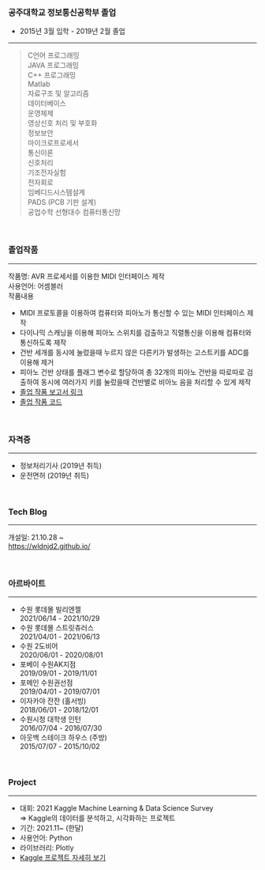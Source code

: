 ### **공주대학교 정보통신공학부 졸업**
- 2015년 3월 입학 - 2019년 2월 졸업
---
> C언어 프로그래밍 <br> 
> JAVA 프로그래밍 <br> 
> C++ 프로그래밍  <br> 
> Matlab  <br> 
> 자료구조 및 알고리즘 <br> 
> 데이터베이스  <br> 
> 운영체제 <br> 
> 영상신호 처리 및 부호화 <br> 
> 정보보안 <br> 
> 마이크로프로세서 <br> 
> 통신이론 <br> 
> 신호처리 <br> 
> 기조전자실험 <br> 
> 전자회로 <br> 
> 임베디드시스템설계 <br> 
> PADS (PCB 기판 설계) <br> 
> 공업수학
> 선형대수
> 컴퓨터통신망
 
<br> 

### **졸업작품**
---
작품명: AVR 프로세서를 이용한 MIDI 인터페이스 제작 <br> 
사용언어: 어셈블러 <br> 
작품내용 <br> 
- MIDI 프로토콜을 이용하여 컴퓨터와 피아노가 통신할 수 있는 MIDI 인터페이스 제작
- 다이나믹 스캐닝을 이용해 피아노 스위치를 검출하고 직렬통신을 이용해 컴퓨터와 통신하도록 제작
- 건반 세개를 동시에 눌렀을때 누르지 않은 다른키가 발생하는 고스트키를 ADC를 이용해 제거
- 피아노 건반 상태를 플래그 변수로 할당하여 총 32개의 피아노 건반을 따로따로 검출하여 동시에 여러가지 키를
눌렀을때 건반별로 비아노 음을 처리할 수 있게 제작 <br> 
- [졸업 작품 보고서 링크](https://github.com/wldnjd2/Project/blob/main/KNUniv/%EC%A1%B8%EC%97%85%EC%9E%91%ED%92%88/%EC%A1%B8%EC%97%85%EC%9E%91%ED%92%88_%EB%B3%B4%EA%B3%A0%EC%84%9C.hwp.pdf)<br>
- [졸업 작품 코드](https://github.com/wldnjd2/Project/blob/main/KNUniv/%EC%A1%B8%EC%97%85%EC%9E%91%ED%92%88/%EC%A1%B8%EC%97%85%EC%9E%91%ED%92%88_%EC%B5%9C%EC%A2%85%EC%BD%94%EB%93%9C_%EB%B3%B4%EA%B4%80%EC%9A%A9.txt) <br> 
<br> 

### **자격증**
---
- 정보처리기사 (2019년 취득)
- 운전면허 (2019년 취득)

<br> 

### **Tech Blog**
---
개설일: 21.10.28 ~ <br>
https://wldnjd2.github.io/

<br>

### **아르바이트**
---
- 수원 롯데몰 빌리엔젤 <br>
  2021/06/14 - 2021/10/29
- 수원 롯데몰 스트릿츄러스  <br>
  2021/04/01 - 2021/06/13
- 수원 2도비어 <br>
  2020/06/01 - 2020/08/01 
- 포베이 수원AK지점 <br>
  2019/09/01 - 2019/11/01
- 포메인 수원권선점 <br>
  2019/04/01 - 2019/07/01
- 이자카야 잔잔 (홀서빙) <br>
  2018/06/01 - 2018/12/01
- 수원시청 대학생 인턴 <br>
  2016/07/04 - 2016/07/30
- 아웃백 스테이크 하우스 (주방) <br>
  2015/07/07 - 2015/10/02

<br> 

### **Project**
---
- 대회: 2021 Kaggle Machine Learning & Data Science Survey <br>
=> Kaggle의 데이터를 분석하고, 시각화하는 프로젝트
- 기간: 2021.11~ (한달)
- 사용언어: Python 
- 라이브러리: Plotly
- [Kaggle 프로젝트 자세히 보기](https://github.com/wldnjd2/Project/tree/main/Project_kaggle)
<br> 